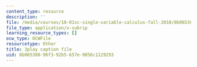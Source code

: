 ```yaml
---
content_type: resource
description: ''
file: /media/courses/18-01sc-single-variable-calculus-fall-2010/8b06538096f392b5657e9056c1129293_7vVBtiVXIw.srt
file_type: application/x-subrip
learning_resource_types: []
ocw_type: OCWFile
resourcetype: Other
title: 3play caption file
uid: 8b065380-96f3-92b5-657e-9056c1129293
---
```

